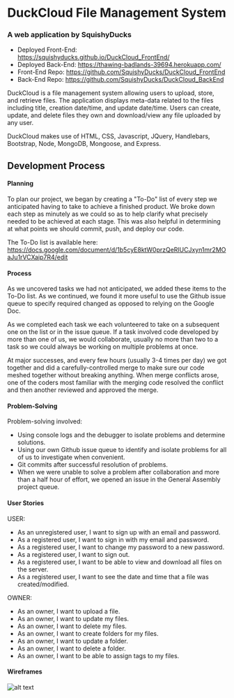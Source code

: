 # DuckCloud File Management System
### A web application by SquishyDucks

* Deployed Front-End: https://squishyducks.github.io/DuckCloud_FrontEnd/
* Deployed Back-End: https://thawing-badlands-39694.herokuapp.com/
* Front-End Repo: https://github.com/SquishyDucks/DuckCloud_FrontEnd
* Back-End Repo: https://github.com/SquishyDucks/DuckCloud_BackEnd

DuckCloud is a file management system allowing users to upload, store, and retrieve files. The application displays meta-data related to the files including title, creation date/time, and update date/time. Users can create, update, and delete files they own and download/view any file uploaded by any user.

DuckCloud makes use of HTML, CSS, Javascript, JQuery, Handlebars, Bootstrap, Node, MongoDB, Mongoose, and Express.

## Development Process

#### Planning

To plan our project, we began by creating a "To-Do" list of every step we
anticipated having to take to achieve a finished product. We broke down each
step as minutely as we could so as to help clarify what precisely needed to
be achieved at each stage. This was also helpful in determining at what points
we should commit, push, and deploy our code.

The To-Do list is available here:
https://docs.google.com/document/d/1b5cyE8ktW0przQeRlUCJxyn1mr2MOaJu1rVCXaip7R4/edit

#### Process

As we uncovered tasks we had not anticipated, we added these items to the
To-Do list. As we continued, we found it more useful to use the Github issue
queue to specify required changed as opposed to relying on the Google Doc.

As we completed each task we each volunteered to take on a subsequent one on
the list or in the issue queue. If a task involved code developed by more than
one of us, we would collaborate, usually no more than two to a task so we could
always be working on multiple problems at once.

At major successes, and every few hours (usually 3-4 times per day) we got
together and did a carefully-controlled merge to make sure our code meshed
together without breaking anything. When merge conflicts arose, one of the
coders most familiar with the merging code resolved the conflict and then
another reviewed and approved the merge.

#### Problem-Solving

Problem-solving involved:

* Using console logs and the debugger to isolate problems and determine solutions.
* Using our own Github issue queue to identify and isolate problems for all of us to investigate when convenient.
* Git commits after successful resolution of problems.
* When we were unable to solve a problem after collaboration and more than a
half hour of effort, we opened an issue in the General Assembly project queue.

#### User Stories

USER:
* As an unregistered user, I want to sign up with an email and password.
* As a registered user, I want to sign in with my email and password.
* As a registered user, I want to change my password to a new password.
* As a registered user, I want to sign out.
* As a registered user, I want to be able to view and download all files on the server.
* As a registered user, I want to see the date and time that a file was created/modified.

OWNER:

* As an owner, I want to upload a file.
* As an owner, I want to update my files.
* As an owner, I want to delete my files.
* As an owner, I want to create folders for my files.
* As an owner, I want to update a folder.
* As an owner, I want to delete a folder.
* As an owner, I want to be able to assign tags to my files.

#### Wireframes
![alt text](https://i.imgur.com/7vx4PpC.jpg)
